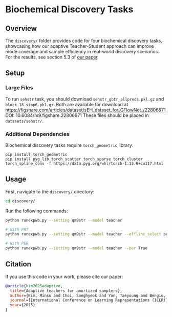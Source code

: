 # Biochemical Discovery Tasks

## Overview
The `discovery/` folder provides code for four biochemical discovery tasks, showcasing how our adaptive Teacher-Student approach can improve mode coverage and sample efficiency in real-world discovery scenarios. For the results, see section 5.3 of [our paper](https://arxiv.org/abs/2410.01432).

## Setup
### Large Files
To run `sehstr` task, you should download `sehstr_gbtr_allpreds.pkl.gz` and `block_18_stop6.pkl.gz`. Both are available for download at https://figshare.com/articles/dataset/sEH_dataset_for_GFlowNet_/22806671
DOI: 10.6084/m9.figshare.22806671
These files should be placed in `datasets/sehstr/`.

### Additional Dependencies
Biochemical discovery tasks require `torch_geometric` library. 
```
pip install torch_geometric
pip install pyg_lib torch_scatter torch_sparse torch_cluster torch_spline_conv -f https://data.pyg.org/whl/torch-1.13.0+cu117.html
```

## Usage

First, navigate to the `discovery/` directory:
```bash
cd discovery/
```

Run the following commands:
~~~bash
python runexpwb.py --setting qm9str --model teacher

# With PRT
python runexpwb.py --setting qm9str --model teacher --offline_select prt

# With PER
python runexpwb.py --setting qm9str --model teacher --per True
~~~


## Citation

If you use this code in your work, please cite our paper:

```bibtex
@article{kim2025adaptive, 
  title={Adaptive teachers for amortized samplers},
  author={Kim, Minsu and Choi, Sanghyeok and Yun, Taeyoung and Bengio, Emmanuel and Feng, Leo and Rector-Brooks, Jarrid and Ahn, Sungsoo and Park, Jinkyoo and Malkin, Nikolay and Bengio, Yoshua},
  journal={International Conference on Learning Representations (ICLR)}, 
  year={2025} 
}
